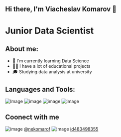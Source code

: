 ## Hi there, I'm Viacheslav Komarov 👋
# Junior Data Scientist

## About me:
- 🧐 I'm currently learning Data Science
- 🧑‍💻 I have a lot of educational projects
- 🎓 Studying data analysis at university

## Languages and Tools:
![Image](https://img.icons8.com/?size=100&id=13441&format=png&color=000000) 
![image](https://github.com/user-attachments/assets/7806ed12-efb8-416f-8d34-e2584fef1c02)
![image](https://github.com/user-attachments/assets/b97ec67d-aeab-4b95-8f16-7c60e4988bd0)
![image](https://github.com/user-attachments/assets/74e7bb18-59a9-469b-b564-db60674e7d1b)

## Coonect with me
![image](https://github.com/user-attachments/assets/a928c098-2e9b-4231-b228-a57066972003) [@nekomarof](https://t.me/nekomarof)
![image](https://github.com/user-attachments/assets/58abb308-62c5-409a-9aa3-b9fd622141b4) [id483498355](https://vk.com/id483498355)





